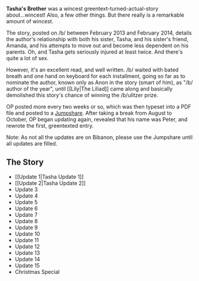 **Tasha's Brother** was a wincest greentext-turned-actual-story about...wincest! Also, a few other things. But there really is a remarkable amount of wincest.

The story, posted on /b/ between February 2013 and February 2014, details the author's relationship with both his sister, Tasha, and his sister's friend, Amanda, and his attempts to move out and become less dependent on his parents. Oh, and Tasha gets seriously injured at least twice. And there's quite a lot of sex.

However, it's an excellent read, and well written. /b/ waited with bated breath and one hand on keyboard for each installment, going so far as to nominate the author, known only as Anon in the story (smart of him), as "/b/ author of the year", until [[Lily|The Liliad]] came along and basically demolished this story's chance of winning the /b/ulitzer prize.

OP posted more every two weeks or so, which was then typeset into a PDF file and posted to a [Jumpshare](https://jumpshare.com/v/46jrYryVmDXbEkcKv3Mb). After taking a break from August to October, OP began updating again, revealed that his name was Peter, and rewrote the first, greentexted entry.

Note: As not all the updates are on Bibanon, please use the Jumpshare until all updates are filled. 



## The Story
* [[Update 1|Tasha Update 1]]
* [[Update 2|Tasha Update 2]]
* Update 3
* Update 4
* Update 5
* Update 6
* Update 7
* Update 8
* Update 9
* Update 10
* Update 11
* Update 12
* Update 13
* Update 14
* Update 15
* Christmas Special